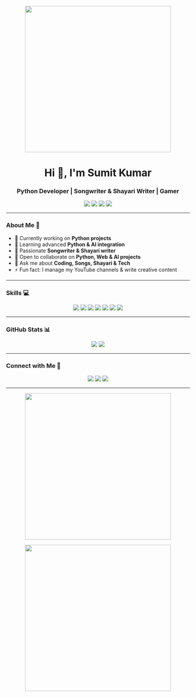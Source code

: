 <p align="center">
  <img src="https://media.giphy.com/media/3o6ZtaO9BZHcOjmErm/giphy.gif" width="400" />
</p>

<h1 align="center">Hi 👋, I'm Sumit Kumar</h1>
<h3 align="center">Python Developer | Songwriter & Shayari Writer | Gamer</h3>

<p align="center">
  <img src="https://img.shields.io/badge/💻-Python%20Projects-blue?style=for-the-badge" />
  <img src="https://img.shields.io/badge/🎵-Songwriter-green?style=for-the-badge" />
  <img src="https://img.shields.io/badge/✍️-Shayari%20Writer-red?style=for-the-badge" />
  <img src="https://img.shields.io/badge/🎮-Gamer-purple?style=for-the-badge" />
</p>

---

### About Me 🚀
- 🔭 Currently working on **Python projects**  
- 🌱 Learning advanced **Python & AI integration**  
- 🎵 Passionate **Songwriter & Shayari writer**  
- 👯 Open to collaborate on **Python, Web & AI projects**  
- 💬 Ask me about **Coding, Songs, Shayari & Tech**  
- ⚡ Fun fact: I manage my YouTube channels & write creative content  

---

### Skills 💻
<p align="center">
  <img src="https://img.shields.io/badge/Python-3776AB?style=for-the-badge&logo=python&logoColor=white" />
  <img src="https://img.shields.io/badge/HTML5-E34F26?style=for-the-badge&logo=html5&logoColor=white" />
  <img src="https://img.shields.io/badge/CSS3-1572B6?style=for-the-badge&logo=css3&logoColor=white" />
  <img src="https://img.shields.io/badge/JavaScript-F7DF1E?style=for-the-badge&logo=javascript&logoColor=black" />
  <img src="https://img.shields.io/badge/React-61DAFB?style=for-the-badge&logo=react&logoColor=black" />
  <img src="https://img.shields.io/badge/Firebase-FFCA28?style=for-the-badge&logo=firebase&logoColor=black" />
  <img src="https://img.shields.io/badge/AI-ff69b4?style=for-the-badge" />
</p>

---

### GitHub Stats 📊
<p align="center">
  <img src="https://github-readme-stats.vercel.app/api?username=officialsumitkumarin-boop&show_icons=true&theme=radical" />
  <img src="https://github-readme-streak-stats.herokuapp.com/?user=officialsumitkumarin-boop&theme=radical" />
</p>

---

### Connect with Me 🤝
<p align="center">
  <a href="https://t.me/ll_SANKI_II"><img src="https://img.shields.io/badge/Telegram-0088cc?style=for-the-badge&logo=telegram&logoColor=white" /></a>
  <a href="https://instagram.com/sumitkumaronline"><img src="https://img.shields.io/badge/Instagram-E4405F?style=for-the-badge&logo=instagram&logoColor=white" /></a>
  <a href="https://t.me/TEAMSANKI"><img src="https://img.shields.io/badge/Telegram-0088cc?style=for-the-badge&logo=telegram&logoColor=black" /></a>
</p>

---

<p align="center">
  <img src="https://media.giphy.com/media/l0HlBO7eyXzSZkJri/giphy.gif" width="400" />
</p>

<p align="center">
  <img src="https://media.giphy.com/media/3o6ZtaO9BZHcOjmErm/giphy.gif" width="400" />
</p>
